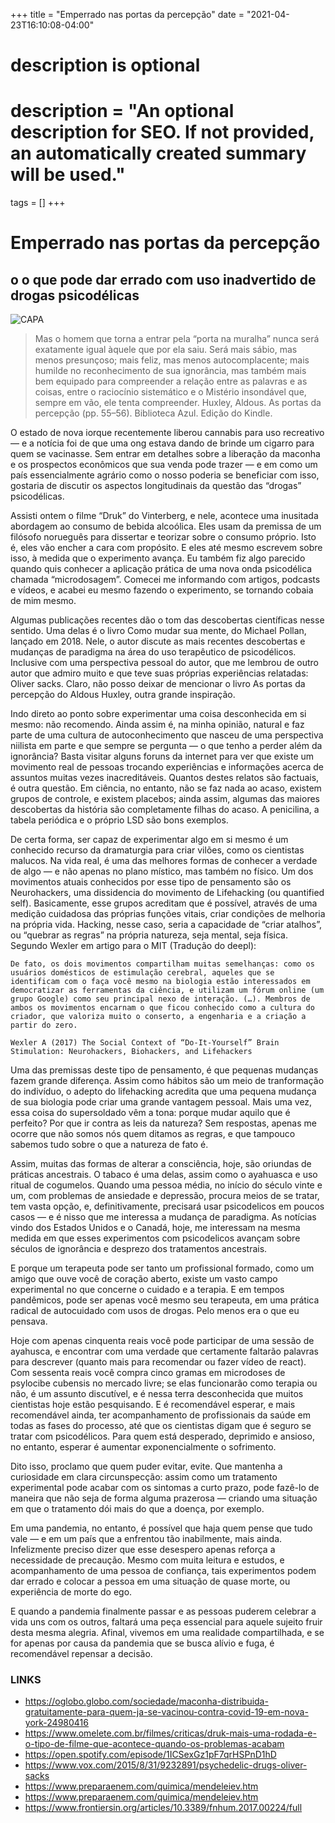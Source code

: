 +++
title = "Emperrado nas portas da percepção"
date = "2021-04-23T16:10:08-04:00"

#
# description is optional
#
# description = "An optional description for SEO. If not provided, an automatically created summary will be used."

tags = []
+++

# Emperrado nas portas da percepção
## o o que pode dar errado com uso inadvertido de drogas psicodélicas

![CAPA](https://miro.medium.com/max/786/1*t4my5oUu7eSGfIKfz5tvWQ.jpeg)

>Mas o homem que torna a entrar pela “porta na muralha” nunca será exatamente igual àquele que por ela saiu. Será mais sábio, mas menos presunçoso; mais feliz, mas menos autocomplacente; mais humilde no reconhecimento de sua ignorância, mas também mais bem equipado para compreender a relação entre as palavras e as coisas, entre o raciocínio sistemático e o Mistério insondável que, sempre em vão, ele tenta compreender. Huxley, Aldous. As portas da percepção (pp. 55–56). Biblioteca Azul. Edição do Kindle.

O estado de nova iorque recentemente liberou cannabis para uso recreativo — e a notícia foi de que uma ong estava dando de brinde um cigarro para quem se vacinasse. Sem entrar em detalhes sobre a liberação da maconha e os prospectos econômicos que sua venda pode trazer — e em como um país essencialmente agrário como o nosso poderia se beneficiar com isso, gostaria de discutir os aspectos longitudinais da questão das “drogas” psicodélicas.

Assisti ontem o filme “Druk” do Vinterberg, e nele, acontece uma inusitada abordagem ao consumo de bebida alcoólica. Eles usam da premissa de um filósofo norueguês para dissertar e teorizar sobre o consumo próprio. Isto é, eles vão encher a cara com propósito. E eles até mesmo escrevem sobre isso, à medida que o experimento avança. Eu também fiz algo parecido quando quis conhecer a aplicação prática de uma nova onda psicodélica chamada “microdosagem”. Comecei me informando com artigos, podcasts e vídeos, e acabei eu mesmo fazendo o experimento, se tornando cobaia de mim mesmo.

Algumas publicações recentes dão o tom das descobertas científicas nesse sentido. Uma delas é o livro Como mudar sua mente, do Michael Pollan, lançado em 2018. Nele, o autor discute as mais recentes descobertas e mudanças de paradigma na área do uso terapêutico de psicodélicos. Inclusive com uma perspectiva pessoal do autor, que me lembrou de outro autor que admiro muito e que teve suas próprias experiências relatadas: Oliver sacks. Claro, não posso deixar de mencionar o livro As portas da percepção do Aldous Huxley, outra grande inspiração.

Indo direto ao ponto sobre experimentar uma coisa desconhecida em si mesmo: não recomendo. Ainda assim é, na minha opinião, natural e faz parte de uma cultura de autoconhecimento que nasceu de uma perspectiva niilista em parte e que sempre se pergunta — o que tenho a perder além da ignorância? Basta visitar alguns foruns da internet para ver que existe um movimento real de pessoas trocando experiências e informações acerca de assuntos muitas vezes inacreditáveis. Quantos destes relatos são factuais, é outra questão. Em ciência, no entanto, não se faz nada ao acaso, existem grupos de controle, e existem placebos; ainda assim, algumas das maiores descobertas da história são completamente filhas do acaso. A penicilina, a tabela periódica e o próprio LSD são bons exemplos.

De certa forma, ser capaz de experimentar algo em si mesmo é um conhecido recurso da dramaturgia para criar vilões, como os cientistas malucos. Na vida real, é uma das melhores formas de conhecer a verdade de algo — e não apenas no plano místico, mas também no físico. Um dos movimentos atuais conhecidos por esse tipo de pensamento são os Neurohackers, uma dissidencia do movimento de Lifehacking (ou quantified self). Basicamente, esse grupos acreditam que é possível, através de uma medição cuidadosa das próprias funções vitais, criar condições de melhoria na própria vida. Hacking, nesse caso, seria a capacidade de “criar atalhos”, ou “quebrar as regras” na própria natureza, seja mental, seja física. Segundo Wexler em artigo para o MIT (Tradução do deepl):

    De fato, os dois movimentos compartilham muitas semelhanças: como os usuários domésticos de estimulação cerebral, aqueles que se identificam com o faça você mesmo na biologia estão interessados em democratizar as ferramentas da ciência, e utilizam um fórum online (um grupo Google) como seu principal nexo de interação. (…). Membros de ambos os movimentos encarnam o que ficou conhecido como a cultura do criador, que valoriza muito o conserto, a engenharia e a criação a partir do zero.

    Wexler A (2017) The Social Context of “Do-It-Yourself” Brain Stimulation: Neurohackers, Biohackers, and Lifehackers

Uma das premissas deste tipo de pensamento, é que pequenas mudanças fazem grande diferença. Assim como hábitos são um meio de tranformação do indivíduo, o adepto do lifehacking acredita que uma pequena mudança de sua biologia pode criar uma grande vantagem pessoal. Mais uma vez, essa coisa do supersoldado vêm a tona: porque mudar aquilo que é perfeito? Por que ir contra as leis da natureza? Sem respostas, apenas me ocorre que não somos nós quem ditamos as regras, e que tampouco sabemos tudo sobre o que a natureza de fato é.

Assim, muitas das formas de alterar a consciência, hoje, são oriundas de práticas ancestrais. O tabaco é uma delas, assim como o ayahuasca e uso ritual de cogumelos. Quando uma pessoa média, no início do século vinte e um, com problemas de ansiedade e depressão, procura meios de se tratar, tem vasta opção, e, definitivamente, precisará usar psicodelicos em poucos casos — e é nisso que me interessa a mudança de paradigma. As notícias vindo dos Estados Unidos e o Canadá, hoje, me interessam na mesma medida em que esses experimentos com psicodelicos avançam sobre séculos de ignorância e desprezo dos tratamentos ancestrais.

E porque um terapeuta pode ser tanto um profissional formado, como um amigo que ouve você de coração aberto, existe um vasto campo experimental no que concerne o cuidado e a terapia. E em tempos pandêmicos, pode ser apenas você mesmo seu terapeuta, em uma prática radical de autocuidado com usos de drogas. Pelo menos era o que eu pensava.

Hoje com apenas cinquenta reais você pode participar de uma sessão de ayahusca, e encontrar com uma verdade que certamente faltarão palavras para descrever (quanto mais para recomendar ou fazer vídeo de react). Com sessenta reais você compra cinco gramas em microdoses de psylocibe cubensis no mercado livre; se elas funcionarão como terapia ou não, é um assunto discutível, e é nessa terra desconhecida que muitos cientistas hoje estão pesquisando. E é recomendável esperar, e mais recomendável ainda, ter acompanhamento de profissionais da saúde em todas as fases do processo, até que os cientistas digam que é seguro se tratar com psicodélicos. Para quem está desperado, deprimido e ansioso, no entanto, esperar é aumentar exponencialmente o sofrimento.

Dito isso, proclamo que quem puder evitar, evite. Que mantenha a curiosidade em clara circunspecção: assim como um tratamento experimental pode acabar com os sintomas a curto prazo, pode fazê-lo de maneira que não seja de forma alguma prazerosa — criando uma situação em que o tratamento dói mais do que a doença, por exemplo.

Em uma pandemia, no entanto, é possível que haja quem pense que tudo vale — e em um país que a enfrentou tão inabilmente, mais ainda. Infelizmente preciso dizer que esse desespero apenas reforça a necessidade de precaução. Mesmo com muita leitura e estudos, e acompanhamento de uma pessoa de confiança, tais experimentos podem dar errado e colocar a pessoa em uma situação de quase morte, ou experiência de morte do ego.

E quando a pandemia finalmente passar e as pessoas puderem celebrar a vida uns com os outros, faltará uma peça essencial para aquele sujeito fruir desta mesma alegria. Afinal, vivemos em uma realidade compartilhada, e se for apenas por causa da pandemia que se busca alívio e fuga, é recomendável repensar a decisão.

### LINKS

- https://oglobo.globo.com/sociedade/maconha-distribuida-gratuitamente-para-quem-ja-se-vacinou-contra-covid-19-em-nova-york-24980416
- https://www.omelete.com.br/filmes/criticas/druk-mais-uma-rodada-e-o-tipo-de-filme-que-acontece-quando-os-problemas-acabam
- https://open.spotify.com/episode/1ICSexGz1pF7qrHSPnD1hD
- https://www.vox.com/2015/8/31/9232891/psychedelic-drugs-oliver-sacks
- https://www.preparaenem.com/quimica/mendeleiev.htm
- https://www.preparaenem.com/quimica/mendeleiev.htm
- https://www.frontiersin.org/articles/10.3389/fnhum.2017.00224/full



